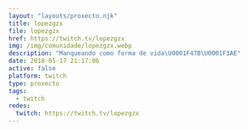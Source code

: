 ```yaml
---
layout: "layouts/proxecto.njk"
title: lopezgzx
file: lopezgzx
href: https://twitch.tv/lopezgzx
img: /img/comunidade/lopezgzx.webp
description: "Manqueando como forma de vida\U0001F47B\U0001F3AE"
date: 2018-05-17 21:17:06
active: false
platform: twitch
type: proxecto
tags:
  - twitch
redes:
  twitch: https://twitch.tv/lopezgzx
---
```

